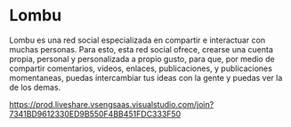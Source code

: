 # Lombu
Lombu es una red social especializada en compartir e interactuar con muchas personas. Para esto, esta red social ofrece, crearse una cuenta propia, personal y personalizada a propio gusto, para que, por medio de compartir comentarios, videos, enlaces, publicaciones, y publicaciones momentaneas, puedas intercambiar tus ideas con la gente y puedas ver la de los demas.

https://prod.liveshare.vsengsaas.visualstudio.com/join?7341BD9612330ED9B550F4BB451FDC333F50
